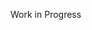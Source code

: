 <!-- <h1 align="center">Dotfiles do Jomba</h1>

![](Pictures/Desktop.png)

## [Br] Sistema / [En] System

+  **WM:** [bspwm](https://github.com/baskerville/bspwm)
+  **Bar:** [polybar](https://github.com/polybar/polybar)
+  **Application launcher:** [rofi](https://github.com/davatorium/rofi) 
+  **Compositor:** [picom](https://github.com/yshui/picom)
+  **Notifications:** [dunst](https://github.com/dunst-project/dunst)
+  **Terminal:** [kitty](https://github.com/kovidgoyal/kitty)
+  **Cursor:** [dark hackneyed](https://gitlab.com/Enthymeme/hackneyed-x11-cursors/-/tags/0.8)

## [Br] Desenvolvimento de software / [En] Development
+  **Editor:**  [Code](https://github.com/Microsoft/vscode)

## [Br] Dependências / [En] Dependencies

+  **JetBrainsMono Font:** [Github](https://github.com/ryanoasis/nerd-fonts/tree/master/patched-fonts/JetBrainsMono)/[Aur](https://aur.archlinux.org/packages/nerd-fonts-jetbrains-mono/)
+  **TakaoGothic Font:** [Url](https://launchpad.net/takao-fonts)/[Aur](https://aur.archlinux.org/packages/otf-takao/)
+  **Playerctl:** [Github](https://github.com/altdesktop/playerctl)
+  **PulseAudio:** [Url](https://www.freedesktop.org/wiki/Software/PulseAudio/)

## [Br] Outro / [En] Other

+  **Music:** [Spotify](https://www.spotify.com/)
+  **Browser:** [Firefox](https://www.mozilla.org/en-US/firefox/new/)
+  **File Manager:** [Thunar](https://github.com/xfce-mirror/thunar)
+  Comunicação **S I N I S T R A**: [Discord](https://discordapp.com/) and [Telegram](https://telegram.org/) -->
Work in Progress
